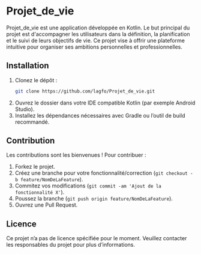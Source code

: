 # Projet_de_vie

Projet_de_vie est une application développée en Kotlin. Le but principal du projet est d'accompagner les utilisateurs dans la définition, la planification et le suivi de leurs objectifs de vie. Ce projet vise à offrir une plateforme intuitive pour organiser ses ambitions personnelles et professionnelles.

## Installation

1. Clonez le dépôt :
   ```bash
   git clone https://github.com/lagfo/Projet_de_vie.git
   ```
2. Ouvrez le dossier dans votre IDE compatible Kotlin (par exemple Android Studio).
3. Installez les dépendances nécessaires avec Gradle ou l’outil de build recommandé.

## Contribution

Les contributions sont les bienvenues ! Pour contribuer :

1. Forkez le projet.
2. Créez une branche pour votre fonctionnalité/correction (`git checkout -b feature/NomDeLaFeature`).
3. Commitez vos modifications (`git commit -am 'Ajout de la fonctionnalité X'`).
4. Poussez la branche (`git push origin feature/NomDeLaFeature`).
5. Ouvrez une Pull Request.

## Licence

Ce projet n’a pas de licence spécifiée pour le moment. Veuillez contacter les responsables du projet pour plus d’informations.
